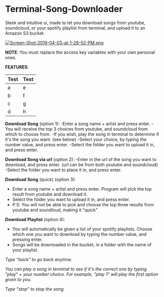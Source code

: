 # Terminal-Song-Downloader
Sleek and intuitive ui, made to let you download songs from youtube, soundcloud, or your spotify playlist from terminal, and upload it to an Amazon S3 bucket.

[![Screen-Shot-2019-04-03-at-1-28-52-PM.png](https://i.postimg.cc/sxRYGbh5/Screen-Shot-2019-04-03-at-1-28-52-PM.png)](https://postimg.cc/WFXFQWS4)



**NOTE**:
You must replace the access key variables with your own personal ones.

**FEATURES**:


| Test | Test |
| --- | --- |
| a | e |
| b | f|
| c | g |
| d | h |

**Download Song** (option 1): 
  -Enter a song name + artist and press enter.
  -You will receive the top 3 choices from youtube, and soundcloud from which to choose from.
  -If you wish, play the song in terminal to determine if it's the song you want. (see below)
  -Select your choice, by typing the number value, and press enter.
  -Select the folder you want to upload it in, and press enter.
  
**Download Song via url** (option 2):
  -Enter in the url of the song you want to download, and press enter. (url can be from both youtube and soundcloud)
  -Select the folder you want to place it in, and press enter.
  
**Download Song** (quick) (option 3):
 - Enter a song name + artist and press enter. Program will pick the top result from youtube and download it.
 - Select the folder you want to upload it in, and press enter.
 - P.S:
    You will not be able to pick and choose the top three results from youtube and soundloud, making it "quick"

**Download Playlist** (option 4):
 - You will automatically be given a list of your spotify playlists. Choose which one you want to download by typing the          number   value, and pressing enter.
 - Songs will be downloaded in the bucket, in a folder with the name of your playlist.
  

*Type "back" to go back anytime.*

*You can play a song in terminal to see if it's the correct one by typing "play" + your number choice. For example, "play 1" will play the first option given to you.*

*Type "stop" to stop the song.*



